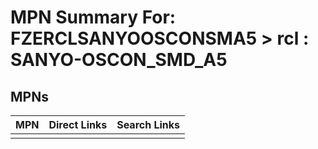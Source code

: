 



# MPN Summary For: FZERCLSANYOOSCONSMA5 > rcl : SANYO-OSCON_SMD_A5

## MPNs
  

|MPN|Direct Links|Search Links|
| :--- | :--- | :--- |
||||
